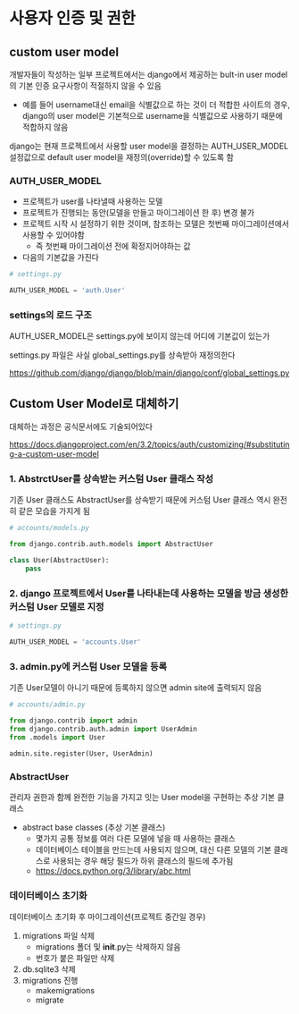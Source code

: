 # 사용자 인증 및 권한

## custom user model

개발자들이 작성하는 일부 프로젝트에서는 django에서 제공하는 bult-in user model의 기본 인증 요구사항이 적절하지 않을 수 있음

- 예를 들어 username대신 email을 식별값으로 하는 것이 더 적합한 사이트의 경우, django의 user model은 기본적으로 username을 식별값으로 사용하기 때문에 적합하지 않음

django는 현재 프로젝트에서 사용할 user model을 결정하는 AUTH_USER_MODEL 설정값으로 default user model을 재정의(override)할 수 있도록 함

### AUTH_USER_MODEL

- 프로젝트가 user를 나타낼때 사용하는 모델
- 프로젝트가 진행되는 동안(모델을 만들고 마이그레이션 한 후) 변경 불가
- 프로젝트 시작 시 설정하기 위한 것이며, 참조하는 모델은 첫번째 마이그레이션에서 사용할 수 있어야함
  + 즉 첫번째 마이그레이션 전에 확정지어야하는 값
- 다음의 기본값을 가진다
```python
# settings.py

AUTH_USER_MODEL = 'auth.User'
```

### settings의 로드 구조

AUTH_USER_MODEL은 settings.py에 보이지 않는데 어디에 기본값이 있는가

settings.py 파일은 사실 global_settings.py를 상속받아 재정의한다

https://github.com/django/django/blob/main/django/conf/global_settings.py


## Custom User Model로 대체하기

대체하는 과정은 공식문서에도 기술되어있다

https://docs.djangoproject.com/en/3.2/topics/auth/customizing/#substituting-a-custom-user-model

### 1. AbstrctUser를 상속받는 커스텀 User 클래스 작성

기존 User 클래스도 AbstractUser를 상속받기 때문에 커스텀 User 클래스 역시 완전히 같은 모습을 가지게 됨

```python
# accounts/models.py

from django.contrib.auth.models import AbstractUser

class User(AbstractUser):
    pass
```

### 2. django 프로젝트에서 User를 나타내는데 사용하는 모델을 방금 생성한 커스텀 User 모델로 지정

```python
# settings.py

AUTH_USER_MODEL = 'accounts.User'
```

### 3. admin.py에 커스텀 User 모델을 등록

기존 User모델이 아니기 때문에 등록하지 않으면 admin site에 출력되지 않음

```python
# accounts/admin.py

from django.contrib import admin
from django.contrib.auth.admin import UserAdmin
from .models import User

admin.site.register(User, UserAdmin)
```

### AbstractUser

관리자 권한과 함께 완전한 기능을 가지고 잇는 User model을 구현하는 추상 기본 클래스

- abstract base classes (추상 기본 클래스)
  + 몇가지 공통 정보를 여러 다른 모델에 넣을 때 사용하는 클래스
  + 데이터베이스 테이블을 만드는데 사용되지 않으며, 대신 다른 모델의 기본 클래스로 사용되는 경우 해당 필드가 하위 클래스의 필드에 추가됨
  + https://docs.python.org/3/library/abc.html


### 데이터베이스 초기화

데이터베이스 초기화 후 마이그레이션(프로젝트 중간일 경우)

1. migrations 파일 삭제
   - migrations 폴더 및 __init__.py는 삭제하지 않음
   - 번호가 붙은 파일만 삭제
2. db.sqlite3 삭제
3. migrations 진행
   - makemigrations
   - migrate

